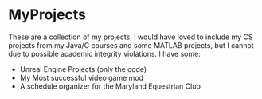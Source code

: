 # MyProjects
These are a collection of my projects, I would have loved to include my CS projects from my Java/C courses and some MATLAB projects, but I cannot due to possible academic integrity violations.
I  have some:
- Unreal Engine Projects (only the code)
- My Most successful video game mod
- A schedule organizer for the Maryland Equestrian Club
